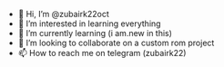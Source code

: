 - 👋 Hi, I’m @zubairk22oct
- 👀 I’m interested in learning everything 
- 🌱 I’m currently learning (i am.new in this)
- 💞️ I’m looking to collaborate on a custom rom project
- 📫 How to reach me on telegram (zubairk22)

<!---
zubairk22oct/zubairk22oct is a ✨ special ✨ repository because its `README.md` (this file) appears on your GitHub profile.
You can click the Preview link to take a look at your changes.
--->
